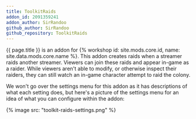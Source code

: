 ```yaml
---
title: ToolkitRaids
addon_id: 2091359241
addon_author: SirRandoo
github_author: SirRandoo
github_repository: ToolkitRaids
---
```


{{ page.title }} is an addon for
{% workshop id: site.mods.core.id, name: site.data.mods.core.name %}. This addon
creates raids when a streamer raids another streamer. Viewers can join these
raids and appear in-game as a raider. While viewers aren't able to modify, or
otherwise inspect their raiders, they can still watch an in-game character
attempt to raid the colony.

We won't go over the settings menu for this addon as it has descriptions of what
each setting does, but here's a picture of the settings menu for an idea of
what you can configure within the addon:

{% image src: "toolkit-raids-settings.png" %}
